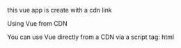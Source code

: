 this vue app is create with a cdn link

Using Vue from CDN
​

You can use Vue directly from a CDN via a script tag:
html

<script src="https://unpkg.com/vue@3/dist/vue.global.js"></script>
